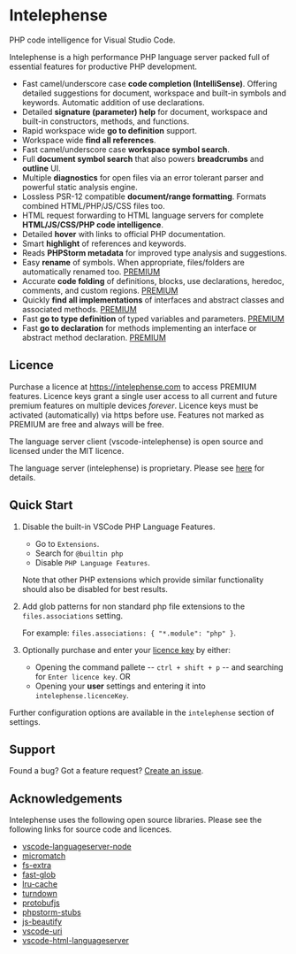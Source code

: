 # Intelephense

PHP code intelligence for Visual Studio Code.

Intelephense is a high performance PHP language server packed full of essential features for productive PHP development. 

* Fast camel/underscore case **code completion (IntelliSense)**. Offering detailed suggestions for document, workspace and built-in symbols and keywords. Automatic addition of use declarations.
* Detailed **signature (parameter) help** for document, workspace and built-in constructors, methods, and functions.
* Rapid workspace wide **go to definition** support.
* Workspace wide **find all references**.
* Fast camel/underscore case **workspace symbol search**.
* Full **document symbol search** that also powers **breadcrumbs** and **outline** UI.
* Multiple **diagnostics** for open files via an error tolerant parser and powerful static analysis engine.
* Lossless PSR-12 compatible **document/range formatting**. Formats combined HTML/PHP/JS/CSS files too. 
* HTML request forwarding to HTML language servers for complete **HTML/JS/CSS/PHP code intelligence**.
* Detailed **hover** with links to official PHP documentation.
* Smart **highlight** of references and keywords.
* Reads **PHPStorm metadata** for improved type analysis and suggestions.
* Easy **rename** of symbols. When appropriate, files/folders are automatically renamed too. [PREMIUM](https://intelephense.com)
* Accurate **code folding** of definitions, blocks, use declarations, heredoc, comments, and custom regions. [PREMIUM](https://intelephense.com)
* Quickly **find all implementations** of interfaces and abstract classes and associated methods. [PREMIUM](https://intelephense.com)
* Fast **go to type definition** of typed variables and parameters. [PREMIUM](https://intelephense.com)
* Fast **go to declaration** for methods implementing an interface or abstract method declaration. [PREMIUM](https://intelephense.com)

## Licence
Purchase a licence at https://intelephense.com to access PREMIUM features. Licence keys grant a single user access to all current and future premium features on multiple devices _forever_. Licence keys must be activated (automatically) via https before use. Features not marked as PREMIUM are free and always will be free.

The language server client (vscode-intelephense) is open source and licensed under the MIT licence. 

The language server (intelephense) is proprietary. Please see [here](https://github.com/bmewburn/vscode-intelephense/blob/master/LICENSE.txt#L29) for details.

## Quick Start

1. Disable the built-in VSCode PHP Language Features. 
    
    * Go to `Extensions`.
    * Search for `@builtin php`
    * Disable `PHP Language Features`.

    Note that other PHP extensions which provide similar functionality should also be disabled for best results.
2. Add glob patterns for non standard php file extensions to the `files.associations` setting.

    For example: `files.associations: { "*.module": "php" }`.
3. Optionally purchase and enter your [licence key](https://intelephense.com) by either: 
    * Opening the command pallete -- `ctrl + shift + p` -- and searching for `Enter licence key`. OR 
    * Opening your **user** settings and entering it into `intelephense.licenceKey`.

Further configuration options are available in the `intelephense` section of settings.

## Support

Found a bug? Got a feature request? [Create an issue](https://github.com/bmewburn/vscode-intelephense/issues).

## Acknowledgements

Intelephense uses the following open source libraries. Please see the following links for source code and licences.
* [vscode-languageserver-node](https://github.com/Microsoft/vscode-languageserver-node)
* [micromatch](https://github.com/micromatch/micromatch)
* [fs-extra](https://github.com/jprichardson/node-fs-extra)
* [fast-glob](https://github.com/mrmlnc/fast-glob)
* [lru-cache](https://github.com/isaacs/node-lru-cache)
* [turndown](https://github.com/domchristie/turndown)
* [protobufjs](https://github.com/dcodeIO/ProtoBuf.js/)
* [phpstorm-stubs](https://github.com/JetBrains/phpstorm-stubs)
* [js-beautify](https://github.com/beautify-web/js-beautify)
* [vscode-uri](https://github.com/microsoft/vscode-uri)
* [vscode-html-languageserver](https://github.com/vscode-langservers/vscode-html-languageserver)

